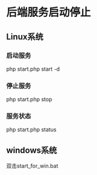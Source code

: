 后端服务启动停止
======
## Linux系统
### 启动服务
php start.php start -d
### 停止服务
php start.php stop
### 服务状态
php start.php status

## windows系统
双击start_for_win.bat